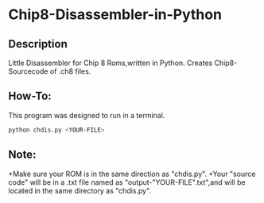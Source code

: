 # Chip8-Disassembler-in-Python

## Description
Little Disassembler for Chip 8 Roms,written in Python.
Creates Chip8-Sourcecode of .ch8 files.


## How-To:
This program was designed to run in a terminal.
 ```python 
 python chdis.py <YOUR-FILE>
 ```

## Note:
+Make sure your ROM is in the same direction as "chdis.py".
+Your "source code" will be in a .txt file named as "output-"YOUR-FILE".txt",and will be located in the same directory as "chdis.py".

